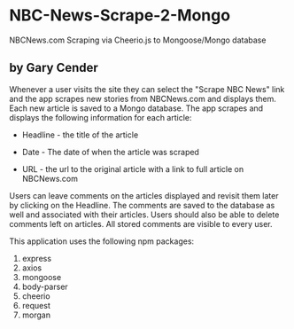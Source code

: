 # NBC-News-Scrape-2-Mongo
NBCNews.com Scraping via Cheerio.js to Mongoose/Mongo database 

## by Gary Cender


  Whenever a user visits the site they can select the "Scrape NBC News" link and the app scrapes new stories from NBCNews.com and displays them. Each new article is saved to a Mongo database. The app scrapes and displays the following information for each article:

  * Headline - the title of the article

  * Date - The date of when the article was scraped

  * URL - the url to the original article with a link to full article on NBCNews.com

 Users can leave comments on the articles displayed and revisit them later by clicking on the Headline. The comments are saved to the database as well and associated with their articles. Users should also be able to delete comments left on articles. All stored comments are visible to every user.

This application uses the following npm packages:

1. express
2. axios
3. mongoose
4. body-parser
5. cheerio
6. request
7. morgan


